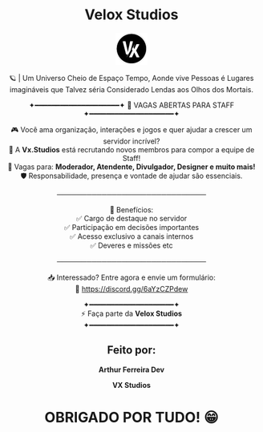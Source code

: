 <h1 align="center">Velox Studios</h1>

<div align="center">
<img src="doc/assets/velox-studios.png" alt="VX Studios [Logo]">
<p>
&#x1FA90; | Um Universo Cheio de Espaço Tempo, Aonde vive Pessoas é Lugares imagináveis que Talvez séria Considerado Lendas aos Olhos dos Mortais.
</p>
</div>

<div align="center">
<p>
✦━━━━━━━━━━━━━━━━━━━━✦  
         👑 VAGAS ABERTAS PARA STAFF  
✦━━━━━━━━━━━━━━━━━━━━✦

 &#x1F3AE; Você ama organização, interações e jogos e quer ajudar a crescer um servidor incrível? <br>
 &#x1F4E2; A **Vx.Studios** está recrutando novos membros para compor a equipe de Staff! <br>
 &#x1F4BC; Vagas para: **Moderador, Atendente, Divulgador, Designer e muito mais!** <br>
 🛡️ Responsabilidade, presença e vontade de ajudar são essenciais.

──────────────────────────────

 &#x1F4CC; Benefícios: <br>
 &#x2705; Cargo de destaque no servidor <br>
 &#x2705; Participação em decisões importantes <br>
 &#x2705; Acesso exclusivo a canais internos <br>
 &#x2705; Deveres e missões etc 

──────────────────────────────

 &#x1F4E5; Interessado? Entre agora e envie um formulário: <br>
 &#x1F517; https://discord.gg/6aYzCZPdew

✦━━━━━━━━━━━━━━━━━━━━✦  <br>
&#x26A1; Faça parte da **Velox Studios** <br>
✦━━━━━━━━━━━━━━━━━━━━✦
</p>
</div>

<h2 align="center">Feito por:</h2>
<div align="center">
<p><strong>Arthur Ferreira Dev</strong></p>
<p><strong>VX Studios</strong></p>
</div>

<h1 align="center">OBRIGADO POR TUDO! &#x1F601;</h1>